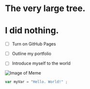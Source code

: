 # The very large tree.
# I did nothing.
- [ ] Turn on GitHub Pages
- [ ] Outline my portfolio
- [ ] Introduce myself to the world


![Image of Meme](https://octodex.github.com/images/yaktocat.png)
``` javascript
var myVar = "Hello. World!" ;
```
